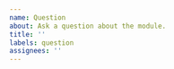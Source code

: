 ```yaml
---
name: Question
about: Ask a question about the module.
title: ''
labels: question
assignees: ''
---
```


<!--

 **IMPORTANT!**
Please make sure to look for an answer to your question in our documentation before asking a question here.

If you have a general question regarding Nuxt Hue use Discord `modules` channel. Thanks!

Documentation: https://ackee.nuxtjs.org
Nuxt Discord: https://discord.nuxtjs.org

-->
